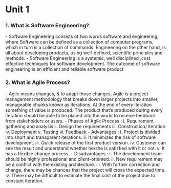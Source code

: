 <h1>Unit 1</h1>
<h3>1. What is Software Engineering?</h3>
- Software Engineering consists of two words software and engineering, where Software can be defined as a collection of computer programs, which in turn is a collection of commands. Engineering on the other hand, is all about developing products, using well-defined, scientific principles and methods.
- Software Engineering is a systemic, well disciplined ,cost effective techniques for software development. The outcome of software engineering is an efficient and reliable software product

<h3>2. What is Agile Process?</h3>
- Agile means changes, & to adapt those changes. Agile is a project management methodology that breaks down larger projects into smaller, manageable chunks known as iterations. At the end of every iteration something of value is produced. The product that’s produced during every iteration should be able to be placed into the world to receive feedback from stakeholders or users.
- Phases of Agile Process :
i. Requirement gathering and analysis
ii. Design the requirements
iii. Construction/ iteration
iv. Deployment
v. Testing
vi. Feedback
- Advantages :
i. Project is divided into short and transparent iterations.
ii. It minimizes the risk of software development.
iii. Quick release of the first product version.
iv. Customer can see the result and understand whether he/she is satisfied with it or not.
v. It has a flexible change process.
- Disadvantages :
i. The development team should be highly professional and client-oriented.
ii. New requirement may be a conflict with the existing architecture.
iii. With further correction and change, there may be chances that the project will cross the expected time.
iv. There may be difficult to estimate the final cost of the project due to constant iteration.
